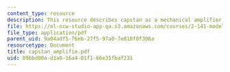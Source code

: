 ```yaml
---
content_type: resource
description: This resource describes capstan as a mechanical amplifier.
file: https://ol-ocw-studio-app-qa.s3.amazonaws.com/courses/2-141-modeling-and-simulation-of-dynamic-systems-fall-2006/09bbd00ad1a816a401f166e35fbaf231_capstan_amplifie.pdf
file_type: application/pdf
parent_uid: 9a04adf5-76eb-27f5-97a0-7e810f0f306a
resourcetype: Document
title: capstan_amplifie.pdf
uid: 09bbd00a-d1a8-16a4-01f1-66e35fbaf231
---
```

